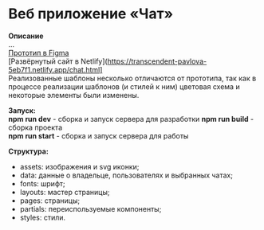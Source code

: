 # Веб приложение «Чат»

**Описание**  
...  
[Прототип в Figma](https://www.figma.com/file/Q9deLsYNOyxQYDvkhhnaS4/Chat?node-id=10%3A2)  
[Развёрнутый сайт в Netlify](https://transcendent-pavlova-5eb7f1.netlify.app/chat.html]  
Реализованные шаблоны несколько отличаются от прототипа, так как в процессе реализации шаблонов (и стилей к ним) цветовая схема и некоторые элементы были изменены.

**Запуск:**  
**npm run dev** - сборка и запуск сервера для разработки 
**npm run build** - сборка проекта  
**npm run start** - сборка и запуск сервера для работы

**Структура:**  
- assets: изображения и svg иконки;
- data: данные о владельце, пользователях и выбранных чатах;
- fonts: шрифт;
- layouts: мастер страницы;
- pages: страницы;
- partials: переиспользуемые компоненты;
- styles: стили.